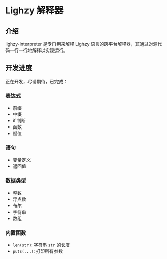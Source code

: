 # Lighzy 解释器

## 介绍

lighzy-interpreter 是专门用来解释 Lighzy 语言的跨平台解释器，其通过对源代码一行一行地解释以实现运行。

## 开发进度

正在开发，尽请期待，已完成：

### 表达式

- 前缀
- 中缀
- if 判断
- 函数
- 赋值

### 语句

- 变量定义
- 返回值

### 数据类型

- 整数
- 浮点数
- 布尔
- 字符串
- 数组

### 内置函数

- `len(str)`: 字符串 `str` 的长度
- `puts(...)`: 打印所有参数
